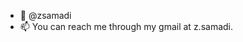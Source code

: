 - 👋 @zsamadi 
- 📫 You can reach me through my gmail at z.samadi. 

<!---
zsamadi/zsamadi is a ✨ special ✨ repository because its `README.md` (this file) appears on your GitHub profile.
You can click the Preview link to take a look at your changes.
--->
